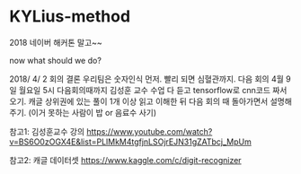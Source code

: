 # KYLius-method
2018 네이버 해커톤 말고~~

now what should we do?

2018/ 4/ 2 회의 결론
우리팀은 숫자인식 먼저. 빨리 되면 심혈관까지.
다음 회의 4월 9일 월요일 5시
다음회의때까지 김성훈 교수 수업 다 듣고 tensorflow로 cnn코드 짜서 오기.
캐글 상위권에 있는 풀이 1개 이상 읽고 이해한 뒤 다음 회의 때 돌아가면서 설명해주기. (이거 못하는 사람이 밥 or 음료수 사기)

참고1:
김성훈교수 강의
https://www.youtube.com/watch?v=BS6O0zOGX4E&list=PLlMkM4tgfjnLSOjrEJN31gZATbcj_MpUm

참고2:
캐글 데이터셋
https://www.kaggle.com/c/digit-recognizer
 
